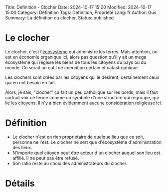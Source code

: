 Title: Définition - Clocher
Date: 2024-10-17 15:00
Modified: 2024-10-17 15:00
Category: Définition
Tags: Définition, Propriété
Lang: fr
Author: Gus
Summary: La définition du clocher.
Status: published

# Le clocher

Le clocher, c'est l'[écosystème]({filename}/definitions/ecosysteme.md) qui administre les terres.
Mais attention, on est en économie organique ici, alors pas question qu'il y ait un mega écosystème qui régisse les biens de tous les citoyens du pays ou du monde.
Ce serait un outil de coercition certain et catastrophique.

Les clochers sont créés par les citoyens qui le désirent, certainement ceux qui en ont besoin en fait.

Alors, je sais, "clocher" ça fait un peu catholique sur les bords, mais il faut surtout voir ce terme comme un symbole d'une structure qui regroupe, qui lie les citoyens.
Il n'y a bien évidemment aucune considération religieuse ici.

# Définition

* Le clocher n'est en rien propriétaire de quelque lieu que ce soit, personne ne l'est. Le clocher ne sert que d'écosystème d'administration des lieux.
* N'importe quel citoyen peut être acteur d'un clocher auquel son lieu est affilié. Il ne peut pas être refusé.
* Son ratio reste au choix des administrateurs du clocher.


# Détails
